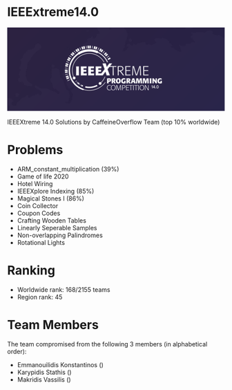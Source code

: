 # IEEExtreme14.0
<p align="center">
  <img src="image.png">
</p>  

IEEEXtreme 14.0 Solutions by CaffeineOverflow Team (top 10% worldwide)

# Problems
 - ARM_constant_multiplication (39%)
 - Game of life 2020
 - Hotel Wiring
 - IEEEXplore Indexing (85%)
 - Magical Stones I (86%)
 - Coin Collector
 - Coupon Codes
 - Crafting Wooden Tables
 - Linearly Seperable Samples
 - Non-overlapping Palindromes
 - Rotational Lights

# Ranking 
- Worldwide rank: 168/2155 teams
- Region rank: 45

# Team Members
The team compromised from the following 3 members (in alphabetical order):  
- Emmanouilidis Konstantinos ()
- Karypidis Stathis ()
- Makridis Vassilis ()
